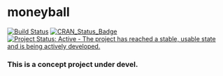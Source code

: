 <!-- README.md is generated from README.Rmd. Please edit that file -->
moneyball
=========

[![Build Status](https://travis-ci.org/keberwein/moneyball.png?branch=master)](https://travis-ci.org/keberwein/moneyball) [![CRAN\_Status\_Badge](http://www.r-pkg.org/badges/version/moneyball)](http://www.r-pkg.org/badges/version/moneyball) [![Project Status: Active - The project has reached a stable, usable state and is being actively developed.](http://www.repostatus.org/badges/latest/concept.svg)](http://www.repostatus.org/#concept)

### This is a concept project under devel.
